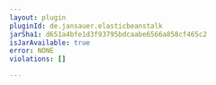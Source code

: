 ```yaml
---
layout: plugin
pluginId: de.jansauer.elasticbeanstalk
jarSha1: d651a4bfe1d3f93795bdcaabe6566a858cf465c2
isJarAvailable: true
error: NONE
violations: []

---
```

